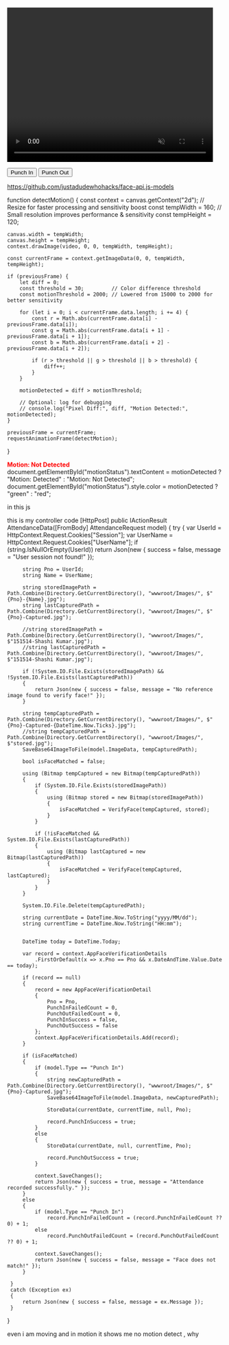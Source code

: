 <!-- Include SweetAlert2 for UI alerts -->
<script src="https://cdn.jsdelivr.net/npm/sweetalert2@11"></script>

<!-- face-api.js -->
<script defer src="https://cdn.jsdelivr.net/npm/face-api.js"></script>

<!-- Video and Canvas Elements -->
<video id="video" width="480" height="360" autoplay muted></video>
<canvas id="canvas" style="display:none;"></canvas>

<!-- Hidden Inputs -->
<input type="hidden" id="EntryType" />

<!-- Audio Feedback -->
<audio id="successSound" src="/success.mp3"></audio>
<audio id="errorSound" src="/error.mp3"></audio>

<!-- Buttons -->
<button onclick="captureImageAndSubmit('Punch In')">Punch In</button>
<button onclick="captureImageAndSubmit('Punch Out')">Punch Out</button>

<script>
    const video = document.getElementById("video");
    const canvas = document.getElementById("canvas");
    const EntryTypeInput = document.getElementById("EntryType");
    const successSound = document.getElementById("successSound");
    const errorSound = document.getElementById("errorSound");

    let blinked = false;
    let lastBlinkTime = 0;
    const BLINK_INTERVAL = 3000; // 3 seconds between valid blinks
    const EAR_THRESHOLD = 0.23;

    // Load face-api models
    Promise.all([
        faceapi.nets.tinyFaceDetector.loadFromUri('/models'),
        faceapi.nets.faceLandmark68Net.loadFromUri('/models')
    ]).then(startVideo);

    function startVideo() {
        navigator.mediaDevices.getUserMedia({ video: { facingMode: "user" } })
            .then(stream => {
                video.srcObject = stream;
                video.play();
                video.addEventListener("play", () => {
                    detectBlink();
                });
            })
            .catch(err => {
                console.error("Camera error:", err);
            });
    }

    function getEAR(eye) {
        const a = distance(eye[1], eye[5]);
        const b = distance(eye[2], eye[4]);
        const c = distance(eye[0], eye[3]);
        return (a + b) / (2.0 * c);
    }

    function distance(p1, p2) {
        return Math.hypot(p1.x - p2.x, p1.y - p2.y);
    }

    async function detectBlink() {
        const detection = await faceapi
            .detectSingleFace(video, new faceapi.TinyFaceDetectorOptions())
            .withFaceLandmarks();

        if (detection) {
            const leftEye = detection.landmarks.getLeftEye();
            const rightEye = detection.landmarks.getRightEye();

            const leftEAR = getEAR(leftEye);
            const rightEAR = getEAR(rightEye);
            const avgEAR = (leftEAR + rightEAR) / 2.0;

            const now = Date.now();
            if (avgEAR < EAR_THRESHOLD && now - lastBlinkTime > BLINK_INTERVAL) {
                blinked = true;
                lastBlinkTime = now;
                console.log("Blink detected!");
            }
        }

        requestAnimationFrame(detectBlink);
    }

    function captureImageAndSubmit(entryType) {
        if (!blinked) {
            Swal.fire({
                title: "Liveness Check Failed",
                text: "Please blink to verify you're not using a static image.",
                icon: "warning"
            });
            return;
        }

        EntryTypeInput.value = entryType;

        const context = canvas.getContext("2d");
        canvas.width = video.videoWidth;
        canvas.height = video.videoHeight;
        context.drawImage(video, 0, 0, canvas.width, canvas.height);

        const imageData = canvas.toDataURL("image/jpeg");

        Swal.fire({
            title: "Verifying Face...",
            allowOutsideClick: false,
            showConfirmButton: false,
            didOpen: () => {
                Swal.showLoading();
            }
        });

        fetch("/AS/Geo/AttendanceData", {
            method: "POST",
            headers: {
                "Content-Type": "application/json"
            },
            body: JSON.stringify({
                Type: entryType,
                ImageData: imageData
            })
        })
        .then(response => response.json())
        .then(data => {
            const now = new Date();
            const formattedDateTime = now.toLocaleString();

            if (data.success) {
                successSound.play();
                triggerHapticFeedback("success");

                Swal.fire({
                    title: "Face Matched!",
                    text: "Attendance Recorded.\nDate & Time: " + formattedDateTime,
                    icon: "success",
                    timer: 3000,
                    showConfirmButton: false
                }).then(() => {
                    location.reload();
                });
            } else {
                errorSound.play();
                triggerHapticFeedback("error");

                Swal.fire({
                    title: "Face Not Recognized.",
                    text: "Click the button again to retry.\nDate & Time: " + formattedDateTime,
                    icon: "error",
                    confirmButtonText: "Retry"
                });
            }
        })
        .catch(error => {
            console.error("Error:", error);
            triggerHapticFeedback("error");

            Swal.fire({
                title: "Error!",
                text: "An error occurred while processing your request.",
                icon: "error"
            });
        });
    }

    function triggerHapticFeedback(type) {
        if ("vibrate" in navigator) {
            if (type === "success") {
                navigator.vibrate(100);
            } else if (type === "error") {
                navigator.vibrate([200, 100, 200]);
            }
        }
    }
</script>
https://github.com/justadudewhohacks/face-api.js-models



function detectMotion() {
    const context = canvas.getContext("2d");
    // Resize for faster processing and sensitivity boost
    const tempWidth = 160;  // Small resolution improves performance & sensitivity
    const tempHeight = 120;

    canvas.width = tempWidth;
    canvas.height = tempHeight;
    context.drawImage(video, 0, 0, tempWidth, tempHeight);

    const currentFrame = context.getImageData(0, 0, tempWidth, tempHeight);

    if (previousFrame) {
        let diff = 0;
        const threshold = 30;         // Color difference threshold
        const motionThreshold = 2000; // Lowered from 15000 to 2000 for better sensitivity

        for (let i = 0; i < currentFrame.data.length; i += 4) {
            const r = Math.abs(currentFrame.data[i] - previousFrame.data[i]);
            const g = Math.abs(currentFrame.data[i + 1] - previousFrame.data[i + 1]);
            const b = Math.abs(currentFrame.data[i + 2] - previousFrame.data[i + 2]);

            if (r > threshold || g > threshold || b > threshold) {
                diff++;
            }
        }

        motionDetected = diff > motionThreshold;

        // Optional: log for debugging
        // console.log("Pixel Diff:", diff, "Motion Detected:", motionDetected);
    }

    previousFrame = currentFrame;
    requestAnimationFrame(detectMotion);
}

<div id="motionStatus" style="font-weight: bold; color: red;">Motion: Not Detected</div>
document.getElementById("motionStatus").textContent = motionDetected ? "Motion: Detected" : "Motion: Not Detected";
document.getElementById("motionStatus").style.color = motionDetected ? "green" : "red";



in this js 
<script>
    const video = document.getElementById("video");
    const canvas = document.getElementById("canvas");
    const EntryTypeInput = document.getElementById("EntryType");
    const successSound = document.getElementById("successSound");
    const errorSound = document.getElementById("errorSound");

    let previousFrame = null;
    let motionDetected = false;

    // Start video stream
    navigator.mediaDevices.getUserMedia({ video: { facingMode: "user" } })
        .then(function (stream) {
            video.srcObject = stream;
            video.play();
            video.addEventListener('play', () => {
                requestAnimationFrame(detectMotion);
            });
        })
        .catch(function (error) {
            console.error("Error accessing camera: ", error);
        });

    function detectMotion() {
        const context = canvas.getContext("2d");
        canvas.width = video.videoWidth;
        canvas.height = video.videoHeight;
        context.drawImage(video, 0, 0, canvas.width, canvas.height);

        const currentFrame = context.getImageData(0, 0, canvas.width, canvas.height);

        if (previousFrame) {
            let diff = 0;
            const threshold = 30; // pixel difference threshold
            const motionThreshold = 15000; // number of differing pixels to consider as motion

            for (let i = 0; i < currentFrame.data.length; i += 4) {
                const r = Math.abs(currentFrame.data[i] - previousFrame.data[i]);
                const g = Math.abs(currentFrame.data[i + 1] - previousFrame.data[i + 1]);
                const b = Math.abs(currentFrame.data[i + 2] - previousFrame.data[i + 2]);

                if (r > threshold || g > threshold || b > threshold) {
                    diff++;
                }
            }

            motionDetected = diff > motionThreshold;
        }

        previousFrame = currentFrame;
        requestAnimationFrame(detectMotion);
    }

    function captureImageAndSubmit(entryType) {
        if (!motionDetected) {
            Swal.fire({
                title: "No Motion Detected",
                text: "Please do not use an image. Move slightly to verify liveness.",
                icon: "warning"
            });
            return;
        }

        EntryTypeInput.value = entryType;

        const context = canvas.getContext("2d");
        canvas.width = video.videoWidth;
        canvas.height = video.videoHeight;
        context.drawImage(video, 0, 0, canvas.width, canvas.height);

        const imageData = canvas.toDataURL("image/jpeg");

        Swal.fire({
            title: "Verifying Face...",
            allowOutsideClick: false,
            showConfirmButton: false,
            didOpen: () => {
                Swal.showLoading();
            }
        });

        fetch("/AS/Geo/AttendanceData", {
            method: "POST",
            headers: {
                "Content-Type": "application/json"
            },
            body: JSON.stringify({
                Type: entryType,
                ImageData: imageData
            })
        })
            .then(response => response.json())
            .then(data => {
                var now = new Date();
                var formattedDateTime = now.toLocaleString();

                if (data.success) {
                    successSound.play();
                    triggerHapticFeedback("success");

                    Swal.fire({
                        title: "Face Matched!",
                        text: "Attendance Recorded.\nDate & Time: " + formattedDateTime,
                        icon: "success",
                        timer: 3000,
                        showConfirmButton: false
                    }).then(() => {
                        location.reload();
                    });

                } else {
                    errorSound.play();
                    triggerHapticFeedback("error");

                    Swal.fire({
                        title: "Face Not Recognized.",
                        text: "Click the button again to retry.\nDate & Time: " + formattedDateTime,
                        icon: "error",
                        confirmButtonText: "Retry"
                    });
                }
            })
            .catch(error => {
                console.error("Error:", error);
                triggerHapticFeedback("error");

                Swal.fire({
                    title: "Error!",
                    text: "An error occurred while processing your request.",
                    icon: "error"
                });
            });
    }

    function triggerHapticFeedback(type) {
        if ("vibrate" in navigator) {
            if (type === "success") {
                navigator.vibrate(100);
            } else if (type === "error") {
                navigator.vibrate([200, 100, 200]);
            }
        }
    }
</script>

this is my controller code
 [HttpPost]
 public IActionResult AttendanceData([FromBody] AttendanceRequest model)
 {
     try
     {
         var UserId = HttpContext.Request.Cookies["Session"];
         var UserName = HttpContext.Request.Cookies["UserName"];
         if (string.IsNullOrEmpty(UserId))
             return Json(new { success = false, message = "User session not found!" });

         string Pno = UserId;
         string Name = UserName;

         string storedImagePath = Path.Combine(Directory.GetCurrentDirectory(), "wwwroot/Images/", $"{Pno}-{Name}.jpg");
         string lastCapturedPath = Path.Combine(Directory.GetCurrentDirectory(), "wwwroot/Images/", $"{Pno}-Captured.jpg");

         //string storedImagePath = Path.Combine(Directory.GetCurrentDirectory(), "wwwroot/Images/", $"151514-Shashi Kumar.jpg");
         //string lastCapturedPath = Path.Combine(Directory.GetCurrentDirectory(), "wwwroot/Images/", $"151514-Shashi Kumar.jpg");

         if (!System.IO.File.Exists(storedImagePath) && !System.IO.File.Exists(lastCapturedPath))
         {
             return Json(new { success = false, message = "No reference image found to verify face!" });
         }

         string tempCapturedPath = Path.Combine(Directory.GetCurrentDirectory(), "wwwroot/Images/", $"{Pno}-Captured-{DateTime.Now.Ticks}.jpg");
         //string tempCapturedPath = Path.Combine(Directory.GetCurrentDirectory(), "wwwroot/Images/", $"stored.jpg");
         SaveBase64ImageToFile(model.ImageData, tempCapturedPath);

         bool isFaceMatched = false;

         using (Bitmap tempCaptured = new Bitmap(tempCapturedPath))
         {
             if (System.IO.File.Exists(storedImagePath))
             {
                 using (Bitmap stored = new Bitmap(storedImagePath))
                 {
                     isFaceMatched = VerifyFace(tempCaptured, stored);
                 }
             }

             if (!isFaceMatched && System.IO.File.Exists(lastCapturedPath))
             {
                 using (Bitmap lastCaptured = new Bitmap(lastCapturedPath))
                 {
                     isFaceMatched = VerifyFace(tempCaptured, lastCaptured);
                 }
             }
         }

         System.IO.File.Delete(tempCapturedPath);

         string currentDate = DateTime.Now.ToString("yyyy/MM/dd");
         string currentTime = DateTime.Now.ToString("HH:mm");


         DateTime today = DateTime.Today;

         var record = context.AppFaceVerificationDetails
             .FirstOrDefault(x => x.Pno == Pno && x.DateAndTime.Value.Date == today);

         if (record == null)
         {
             record = new AppFaceVerificationDetail
             {
                 Pno = Pno,
                 PunchInFailedCount = 0,
                 PunchOutFailedCount = 0,
                 PunchInSuccess = false,
                 PunchOutSuccess = false
             };
             context.AppFaceVerificationDetails.Add(record);
         }

         if (isFaceMatched)
         {
             if (model.Type == "Punch In")
             {
                 string newCapturedPath = Path.Combine(Directory.GetCurrentDirectory(), "wwwroot/Images/", $"{Pno}-Captured.jpg");
                 SaveBase64ImageToFile(model.ImageData, newCapturedPath);

                 StoreData(currentDate, currentTime, null, Pno);

                 record.PunchInSuccess = true;
             }
             else
             {
                 StoreData(currentDate, null, currentTime, Pno);

                 record.PunchOutSuccess = true;
             }

             context.SaveChanges();
             return Json(new { success = true, message = "Attendance recorded successfully." });
         }
         else
         {
             if (model.Type == "Punch In")
                 record.PunchInFailedCount = (record.PunchInFailedCount ?? 0) + 1;
             else
                 record.PunchOutFailedCount = (record.PunchOutFailedCount ?? 0) + 1;

             context.SaveChanges();
             return Json(new { success = false, message = "Face does not match!" });
         }

     }
     catch (Exception ex)
     {
         return Json(new { success = false, message = ex.Message });
     }
 }


even i am moving and in motion it shows me no motion detect , why 
